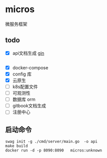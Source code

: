 # micros

微服务框架

## todo

- [x] api文档生成 [gin](https://github.com/swaggo/gin-swagger)

```shell
```

- [x] docker-compose
- [x] config 库
- [x] 云原生
- [ ] k8s配置文件
- [ ] 可观测性
- [ ] 数据库 orm
- [ ] gitbook文档生成
- [ ] 注册中心

## 启动命令

```shell
swag init -g ./cmd/server/main.go  -o api
make build
docker run -d -p 8090:8090   micros:unknown
```
